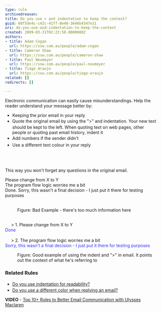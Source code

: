 ```yaml
---
type: rule
archivedreason: 
title: Do you use > and indentation to keep the context?
guid: 60f5de4c-c42c-41ff-8e48-3646b4347e31
uri: do-you-use-and-indentation-to-keep-the-context
created: 2009-03-31T02:23:50.0000000Z
authors:
- title: Adam Cogan
  url: https://ssw.com.au/people/adam-cogan
- title: Cameron Shaw
  url: https://ssw.com.au/people/cameron-shaw
- title: Paul Neumeyer
  url: https://ssw.com.au/people/paul-neumeyer
- title: Tiago Araujo
  url: https://ssw.com.au/people/tiago-araujo
related: []
redirects: []

---
```




  <p>​Electronic communication can easily cause misunderstandings. Help the reader understand your message better by&#58; <br></p>
<ul>
    <li>Keeping the prior email in your reply<br></li>
    <li>Quote the original email by using the &quot;&gt;&quot; and indentation.&#160;<span style="line-height&#58;1.6;background-color&#58;initial;">Your new text should be kept to the left. When quoting text on web pages, other people or quoting past email history, indent it</span></li><li><span style="line-height&#58;1.6;background-color&#58;initial;">Add numbers if the sender didn't</span></li><li><span style="line-height&#58;1.6;background-color&#58;initial;">Use a different text&#160;​colour in your reply</span></li>
</ul>

<br><excerpt class='endintro'></excerpt><br>
<p>This way you won't forget any questions in the original email.</p><p class="ssw15-rteElement-GreyBox">Please change from X to Y<br>The program flow logic worries me a bit&#160;<br>Done.&#160;Sorry, this wasn't a final decision - I just put it there for testing purposes 
   <br></p>​​ 
<dd class="ssw15-rteElement-FigureBad">Figure&#58; Bad Example - there's too much information here 
   <br></dd> 
<br> 
<p class="ssw15-rteElement-GreyBox">&#160; &#160; &#160;&gt;&#160;1. Please change from X to Y<br><span style="color&#58;#3333ff;">Done</span><br><br>&#160; &#160; &#160;&gt;&#160;2. The program flow logic worries me a bit&#160;<br><span style="color&#58;#3333ff;">Sorry, this wasn't a final decision - I just put it there for testing purposes</span>&#160;<br></p><dd class="ssw15-rteElement-FigureGood"> Figure&#58; Good example of using the indent and &quot;&gt;&quot; in email. It points out the context of what&#160;he's referring to&#160; </dd><h3>Related Rules<br></h3><ul><li>
      <a href="/Pages/IndentationForReadability.aspx" style="line-height&#58;1.6;">Do you use&#160;indentation for readability?</a><br></li><li>
      <a href="/_layouts/15/FIXUPREDIRECT.ASPX?WebId=3dfc0e07-e23a-4cbb-aac2-e778b71166a2&amp;TermSetId=07da3ddf-0924-4cd2-a6d4-a4809ae20160&amp;TermId=0795e4f6-f07a-478f-ab8f-9e6f33cbf424">Do you use a different color when replying an email?​</a><br></li></ul><p><strong>VIDEO</strong>&#160;-&#160;<a href="https&#58;//www.youtube.com/watch?v=LAqRokqq4jI">Top 10+&#160;Rules to Better Email Communication with Ulysses Maclaren</a> ​<br></p>


